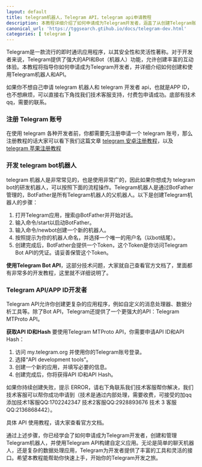 ```yaml
---
layout: default
title: telegram机器人，Telegram API，telegram api申请教程
description: 本教程详细介绍了如何申请成为Telegram开发者，涵盖了从创建Telegram账号和机器人到使用Telegram Bot API和MTProto API的全部过程。通过本教程，你将学会设置Webhooks、处理消息、以及使用Python库Telethon与Telegram API进行交互，为你开发Telegram应用提供全面的指导。无论是初学者还是有经验的开发者，本教程都是快速上手Telegram开发的最佳指南。
canonical_url: 'https://tggsearch.gtihub.io/docs/telegram-dev.html'
categories: [ telegram ]
---
```

Telegram是一款流行的即时通讯应用程序，以其安全性和灵活性著称。对于开发者来说，Telegram提供了强大的API和Bot（机器人）功能，允许创建丰富的互动体验。本教程将指导你如何申请成为Telegram开发者，并详细介绍如何创建和使用Telegram机器人和API。

<p class="red-text-word">
如果你不想自己申请 telegram 机器人和 telegram 开发者 api，也就是APP ID，也不想麻烦，可以直接右下角找我们技术客服支持，付费包申请成功。底部有技术qq，需要的联系。
</p>

### 注册 Telegram 账号
在使用 telegram 各种开发者前，你都需要先注册申请一个 telegram 账号，那么注册教程的话大家可以看下我们这篇文章 [telegram 安卓注册教程](./telegram-android.html)，以及 [telegram 苹果注册教程](./telegram-ios.html)

### 开发 telegram bot机器人
telegram 机器人是非常常见的，也是使用非常广的，因此如果你想成为 telegram bot的研发机器人，可以按照下面的流程操作。Telegram机器人是通过BotFather管理的，BotFather是所有Telegram机器人的父机器人。以下是创建Telegram机器人的步骤：

1. 打开Telegram应用，搜索@BotFather并开始对话。
2. 输入命令/start以启动BotFather。
3. 输入命令/newbot创建一个新的机器人。
4. 按照提示为你的机器人命名，并选择一个唯一的用户名（以bot结尾）。
5. 创建完成后，BotFather会提供一个Token，这个Token是你访问Telegram Bot API的凭证。请妥善保管这个Token。

**使用Telegram Bot API**，这部分技术问题，大家就自己查看官方文档了，里面都有非常多的开发教程，这里就不详细说明了。

### Telegram API/APP ID开发者
Telegram API允许你创建更复杂的应用程序，例如自定义的消息处理器、数据分析工具等。除了Bot API，Telegram还提供了一个更强大的API：Telegram MTProto API。

**获取API ID和Hash**
要使用Telegram MTProto API，你需要申请API ID和API Hash：

1. 访问 my.telegram.org 并使用你的Telegram账号登录。
2. 选择“API development tools”。
3. 创建一个新的应用，并填写必要的信息。
4. 创建完成后，你将获得API ID和API Hash。

如果你持续创建失败，提示 ERROR，请右下角联系我们技术客服帮你解决，我们技术客服可以帮你成功申请到（技术是通过内部处理，需要收费，可接受的加qq添加技术1客服QQ:1702242347 技术2客服QQ:2928893676 技术 3 客服QQ:2136868442）。

具体 API 使用教程，请大家查看官方文档。

通过上述步骤，你已经学会了如何申请成为Telegram开发者，创建和管理Telegram机器人，并使用Telegram API构建自定义应用。无论是简单的聊天机器人，还是复杂的数据处理应用，Telegram为开发者提供了丰富的工具和灵活的接口。希望本教程能帮助你快速上手，开始你的Telegram开发之旅。

